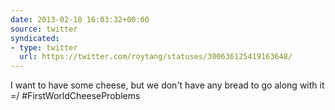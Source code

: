 ```yaml
---
date: 2013-02-10 16:03:32+00:00
source: twitter
syndicated:
- type: twitter
  url: https://twitter.com/roytang/statuses/300636125419163648/
---
```


I want to have some cheese, but we don't have any bread to go along with it =/ #FirstWorldCheeseProblems